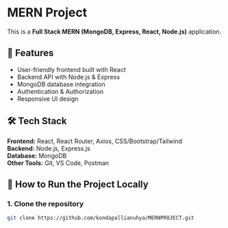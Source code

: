 # MERN Project

This is a **Full Stack MERN (MongoDB, Express, React, Node.js)** application.

## 📌 Features

- User-friendly frontend built with React
- Backend API with Node.js & Express
- MongoDB database integration
- Authentication & Authorization
- Responsive UI design

## 🛠 Tech Stack

**Frontend:** React, React Router, Axios, CSS/Bootstrap/Tailwind  
**Backend:** Node.js, Express.js  
**Database:** MongoDB  
**Other Tools:** Git, VS Code, Postman

## 🚀 How to Run the Project Locally

### 1. Clone the repository

```bash
git clone https://github.com/kondapallianuhya/MERNPROJECT.git
```
